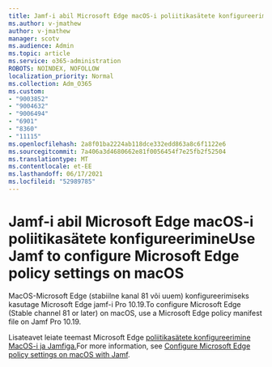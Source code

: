 ```yaml
---
title: Jamf-i abil Microsoft Edge macOS-i poliitikasätete konfigureerimine
ms.author: v-jmathew
author: v-jmathew
manager: scotv
ms.audience: Admin
ms.topic: article
ms.service: o365-administration
ROBOTS: NOINDEX, NOFOLLOW
localization_priority: Normal
ms.collection: Adm_O365
ms.custom:
- "9003852"
- "9004632"
- "9006494"
- "6901"
- "8360"
- "11115"
ms.openlocfilehash: 2a8f01ba2224ab118dce332edd863a8c6f1122e6
ms.sourcegitcommit: 7a406a3d4680662e81f0056454f7e25fb2f52504
ms.translationtype: MT
ms.contentlocale: et-EE
ms.lasthandoff: 06/17/2021
ms.locfileid: "52989785"
---
```

# <a name="use-jamf-to-configure-microsoft-edge-policy-settings-on-macos"></a><span data-ttu-id="96efd-102">Jamf-i abil Microsoft Edge macOS-i poliitikasätete konfigureerimine</span><span class="sxs-lookup"><span data-stu-id="96efd-102">Use Jamf to configure Microsoft Edge policy settings on macOS</span></span>

<span data-ttu-id="96efd-103">MacOS-Microsoft Edge (stabiilne kanal 81 või uuem) konfigureerimiseks kasutage Microsoft Edge jamf-i Pro 10.19.</span><span class="sxs-lookup"><span data-stu-id="96efd-103">To configure Microsoft Edge (Stable channel 81 or later) on macOS, use a Microsoft Edge policy manifest file on Jamf Pro 10.19.</span></span>

<span data-ttu-id="96efd-104">Lisateavet leiate teemast Microsoft Edge [poliitikasätete konfigureerimine MacOS-i ja Jamfiga.](https://go.microsoft.com/fwlink/?linkid=2134761)</span><span class="sxs-lookup"><span data-stu-id="96efd-104">For more information, see [Configure Microsoft Edge policy settings on macOS with Jamf](https://go.microsoft.com/fwlink/?linkid=2134761).</span></span>

